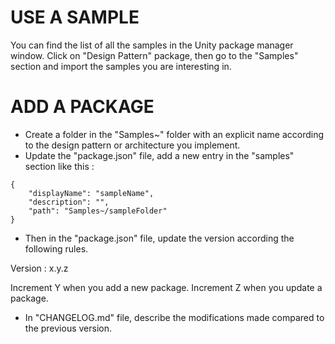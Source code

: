 # USE A SAMPLE

You can find the list of all the samples in the Unity package manager window.
Click on "Design Pattern" package, then go to the "Samples" section and import the samples you are interesting in.


# ADD A PACKAGE

- Create a folder in the "Samples~" folder with an explicit name according to the design pattern or architecture you implement.
- Update the "package.json" file, add a new entry in the "samples" section like this :

```
{
    "displayName": "sampleName",
    "description": "",
    "path": "Samples~/sampleFolder"
}
```

- Then in the "package.json" file, update the version according the following rules.

Version : x.y.z

Increment Y when you add a new package.
Increment Z when you update a package.

- In "CHANGELOG.md" file, describe the modifications made compared to the previous version.
